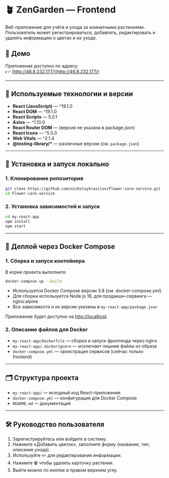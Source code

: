 # 🪴 ZenGarden — Frontend

Веб-приложение для учёта и ухода за комнатными растениями. Пользователь может регистрироваться, добавлять, редактировать и удалять информацию о цветах и их уходе.

## 🔗 Демо

Приложение доступно по адресу:  
👉 [http://46.8.232.177/](http://46.8.232.177/)

---

## 🔧 Используемые технологии и версии

- **React (JavaScript)** — ^19.1.0  
- **React DOM** — ^19.1.0  
- **React Scripts** — 5.0.1  
- **Axios** — ^1.10.0  
- **React Router DOM** — (версия не указана в package.json)  
- **React Icons** — ^5.5.0  
- **Web Vitals** — ^2.1.4  
- **@testing-library/\*** — различные версии (см. `package.json`)

---

## 🚀 Установка и запуск локально

### 1. Клонирование репозитория

```bash
git clone https://github.com/nickolaykrasilov/Flower-care-service.git
cd Flower-care-service
```

### 2. Установка зависимостей и запуск

```bash
cd my-react-app
npm install
npm start
```

---

## 🐳 Деплой через Docker Compose

### 1. Сборка и запуск контейнера

В корне проекта выполните:

```bash
docker-compose up --build
```

- Используется Docker Compose версии 3.8 (см. docker-compose.yml)
- Для сборки используется Node.js 18, для продакшн-сервинга — nginx:alpine
- Все зависимости и их версии указаны в `my-react-app/package.json`

Приложение будет доступно на [http://localhost](http://localhost).

### 2. Описание файлов для Docker
- `my-react-app/Dockerfile` — сборка и запуск фронтенда через nginx
- `my-react-app/.dockerignore` — исключает лишние файлы из образа
- `docker-compose.yml` — оркестрация сервисов (сейчас только frontend)

---

## 🗂 Структура проекта

- `my-react-app/` — исходный код React-приложения
- `docker-compose.yml` — конфигурация для Docker Compose
- `README.md` — документация

---

## 🛠 Руководство пользователя
1. Зарегистрируйтесь или войдите в систему.
2. Нажмите «Добавить цветок», заполните форму (название, тип, описание ухода).
3. Используйте ✏️ для редактирования информации.
4. Нажмите 🗑️ чтобы удалить карточку растения.
5. Выйти можно по кнопке в правом верхнем углу.


